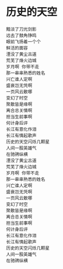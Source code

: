 # 历史的天空

    黯淡了刀光剑影
    远去了鼓角铮鸣
    眼前飞扬着一个个
    鲜活的面容
    湮没了黄尘古道
    荒芜了烽火边城
    岁月啊 你带不走
    那一串串熟悉的姓名
    兴亡谁人定啊
    盛衰岂无凭啊
    一页风云散哪
    变幻了时空
    聚散皆是缘啊
    离合总关情啊
    担当生前事啊
    何计身后评
    长江有意化作泪
    长江有情起歌声
    历史的天空闪烁几颗星
    人间一股英雄气
    在驰骋纵横
    湮没了黄尘古道
    荒芜了烽火边城
    岁月啊 你带不走
    那一串串熟悉的姓名
    兴亡谁人定啊
    盛衰岂无凭啊
    一页风云散哪
    变幻了时空
    聚散皆是缘啊
    离合总关情啊
    担当生前事啊
    何计身后评
    长江有意化作泪
    长江有情起歌声
    历史的天空闪烁几颗星
    人间一股英雄气
    在驰骋纵横
